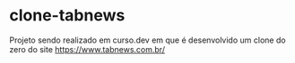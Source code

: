 # clone-tabnews

Projeto sendo realizado em curso.dev em que é desenvolvido um clone do zero do site https://www.tabnews.com.br/
